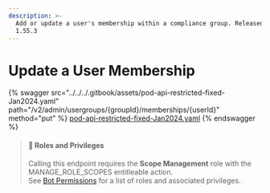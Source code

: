 ```yaml
---
description: >-
  Add or update a user's membership within a compliance group. Released in
  1.55.3
---
```


# Update a User Membership

{% swagger src="../../../.gitbook/assets/pod-api-restricted-fixed-Jan2024.yaml" path="/v2/admin/usergroups/{groupId}/memberships/{userId}" method="put" %}
[pod-api-restricted-fixed-Jan2024.yaml](../../../.gitbook/assets/pod-api-restricted-fixed-Jan2024.yaml)
{% endswagger %}

> #### 🚧 Roles and Privileges
>
> Calling this endpoint requires the **Scope Management** role with the MANAGE\_ROLE\_SCOPES entitleable action.\
> See [Bot Permissions](https://docs.developers.symphony.com/building-bots-on-symphony/configuration/bot-permissions) for a list of roles and associated privileges.
